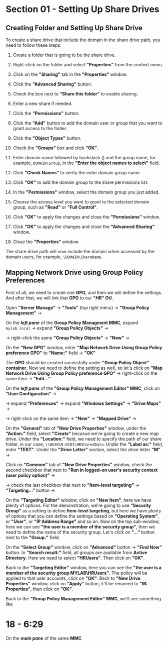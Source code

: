# Section 01 - Setting Up Share Drives



## Creating Folder and Setting Up Share Drive
To create a share drive that include the domain in the share drive path, you need to follow these steps:

1. Create a folder that is going to be the share drive.

2. Right-click on the folder and select **"Properties"** from the context menu.

3. Click on the **"Sharing"** tab in the **"Properties"** window.

4. Click the **"Advanced Sharing"** button.

5. Check the box next to **"Share this folder"** to enable sharing.

6. Enter a new share if needed.

7. Click the **"Permissions"** button.

8. Click the **"Add"** button to add the domain user or group that you want to grant access to the folder.

9. Click the **"Object Types"** button.

10. Check the **"Groups"** box and click **"OK"**.

11. Enter domain name followed by backslash () and the group name, for example, `DOMAIN\Group`, in the **"Enter the object names to select"** field.

12. Click **"Check Names"** to verify the enter domain group name.

13. Click **"OK"** to add the domain group to the share permissions list.

14. In the **"Permissions"** window, select the domain group you just added.

15. Choose the access level you want to grant to the selected domain group, such as **"Read"** or **"Full Control"**.

16. Click **"OK"** to apply the changes and close the **"Permissions"** window.

17. Click **"OK"** to apply the changes and close the **"Advanced Sharing"** window.

18. Close the **"Properties"** window.

The share drive path will now include the domain when accessed by the domain users, for example, `\DOMAIN\ShareName`.



## Mapping Network Drive using Group Policy Preferences
First of all, we need to create one **GPO**, and then we will define the settings. And after that, we will link that **GPO** to our **"HR" OU**.

Open **"Server Manage"** -> **"Tools"** (top right menu) -> **"Group Policy Management"** ->

On the ***left pane*** of the **Group Policy Managment MMC**, expand `mylab.local` -> expand **"Group Policy Objects"** -> 

-> right-click the same **"Group Policy Objects"** -> **"New"** ->

On the **"New GPO"** window, enter **"Map Network Drive Using Group Policy preference GPO"** to **"Name:"** field -> **"OK"**

The **GPO** should be created sucessfully under **"Group Policy Object" container**. Now we need to define the setting as well, so let's click on **"Map Network Drive Using Group Policy preference GPO"** -> right-click on the same item -> **"Edit..."**

On the ***left pane*** of the **"Group Policy Management Editor" MMC**, click on **"User Configuration"** -> 

-> expand **"Preferences"** -> expand **"Windows Settings"** -> **"Drive Maps"** ->

-> right-click on the same item -> **"New"** -> **"Mapped Drive"** ->

On the **"General"** tab of **"New Drive Properties"** window, under the **"Action:"** field, select **"Create"** becasue we're going to create a new map drive. Under the **"Location:"** field, we need to specify the path of our share folder, in our case, `\\WS2K19-DC01\HRSharedData`. Under the **"Label as:"** field, enter **"TEST"**. Under the **"Drive Letter"** section, select the drive letter **"M"** ->

Click on **"Common"** tab of **"New Drive Properties"** window, check the second checkbox that next to **"Run in logged-on user's security context (user policy option)"** ->

-> check the last checkbox that next to **"Item-level targeting"** -> **"Targeting..."** button ->

On the **"Targeting Editor"** window, click on **"New Item"**, here we have plenty of options. For the demonstration, we're going to use **"Security Group"** as a setting to define **Item-level targeting**, but here we have plenty of options that you can define the settings based on **"Operating System"**, or **"User"**, or **"IP Address Range"** and so on. Now on the top sub-window, here we can see **"the user is a member of the security group"**, then we need to define the name of the security group. Let's click on **"..."** button next to the **"Group:"** field.

On the **"Select Group"** window, click on **"Advanced"** button -> **"Find Now"** button. In **"Search result:"** field, all groups are available from **Active Directory**. Here we need to select **"HRUsers"**. Then click on **"OK"**.

Back to the **"Targeting Editor"** window, here you can see the **"the user is a member of the security group MYLAB\HRUsers"**. The policy will be applied to that user accounts, click on **"OK"**. Back to **"New Drive Properties"** window, click on **"Apply"** button, it'll be renamed to **"M: Properties"**, then click on **"OK"**.

Back to the **"Group Policy Management Editor" MMC**, we'll see something like 

# 18 - 6:29



On the ***main pane*** of the same **MMC**